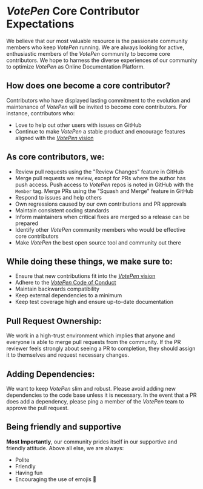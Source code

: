 # _VotePen_ Core Contributor Expectations

We believe that our most valuable resource is the passionate community members who keep _VotePen_ running. We are always looking for active, enthusiastic members of the _VotePen_ community to become core contributors. We hope to harness the diverse experiences of our community to optimize _VotePen_ as Online Documentation Platform.

## How does one become a core contributor?
Contributors who have displayed lasting commitment to the evolution and maintenance of _VotePen_ will be invited to become core contributors. For instance, contributors who:
- Love to help out other users with issues on GitHub
- Continue to make _VotePen_ a stable product and encourage features aligned with the [_VotePen_ vision](https://github.com/VotePen/Platform/blob/master/docs/VISION.md)


## As core contributors, we:
- Review pull requests using the "Review Changes" feature in GitHub
- Merge pull requests we review, except for PRs where the author has push access. Push access to _VotePen_ repos is noted in GitHub with the `Member` tag. Merge PRs using the "Squash and Merge" feature in GitHub
- Respond to issues and help others
- Own regressions caused by our own contributions and PR approvals
- Maintain consistent coding standards
- Inform maintainers when critical fixes are merged so a release can be prepared
- Identify other _VotePen_ community members who would be effective core contributors
- Make _VotePen_ the best open source tool and community out there


## While doing these things, we make sure to:
- Ensure that new contributions fit into the [_VotePen_ vision](https://github.com/VotePen/Platform/blob/master/docs/VISION.md)
- Adhere to the [_VotePen_ Code of Conduct](https://github.com/VotePen/Platform/blob/master/CODE_OF_CONDUCT.md)
- Maintain backwards compatibility
- Keep external dependencies to a minimum
- Keep test coverage high and ensure up-to-date documentation

## Pull Request Ownership:
We work in a high-trust environment which implies that anyone and everyone is able to merge pull requests from the community. If the PR reviewer feels strongly about seeing a PR to completion, they should assign it to themselves and request necessary changes.

## Adding Dependencies:
We want to keep _VotePen_ slim and robust. Please avoid adding new dependencies to the code base unless it is necessary. In the event that a PR does add a dependency, please ping a member of the _VotePen_ team to approve the pull request.

## Being friendly and supportive

__Most Importantly__, our community prides itself in our supportive and friendly attitude. Above all else, we are always:

- Polite
- Friendly
- Having fun
- Encouraging the use of emojis 🚀